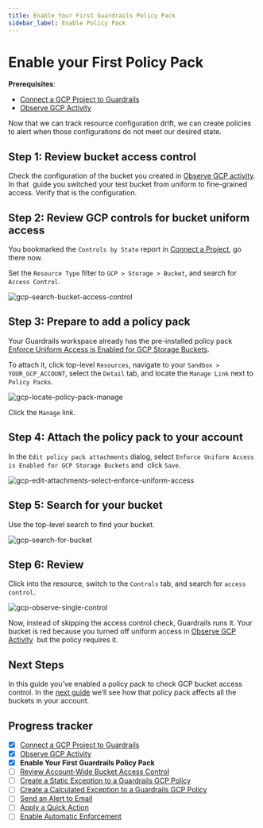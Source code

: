 ```yaml
---
title: Enable Your First Guardrails Policy Pack
sidebar_label: Enable Policy Pack
---
```



# Enable your First Policy Pack

**Prerequisites**: 

- [Connect a GCP Project to Guardrails](/guardrails/docs/getting-started/getting-started-gcp/connect-a-project/)
- [Observe GCP Activity](/guardrails/docs/getting-started/getting-started-gcp/observe-gcp-activity/)


Now that we can track resource configuration drift, we can create policies to alert when those configurations do not meet our desired state. 

## Step 1: Review bucket access control

Check the configuration of the bucket you created in [Observe GCP activity](/guardrails/docs/runbooks/getting-started-gcp/observe-gcp-activity). In that  guide you switched your test bucket from uniform to fine-grained access. Verify that is the configuration.

## Step 2: Review GCP controls for bucket uniform access

You bookmarked the `Controls by State` report in [Connect a Project](/guardrails/docs/getting-started/getting-started-gcp/observe-gcp-activity), go there now.

Set the `Resource Type` filter to `GCP > Storage > Bucket`, and search for `Access Control`.
<p><img alt="gcp-search-bucket-access-control" src="/images/docs/guardrails/getting-started/getting-started-gcp/enable-policy-pack/gcp-search-bucket-access-control.png"/></p>

## Step 3: Prepare to add a policy pack

Your Guardrails workspace already has the pre-installed policy pack [Enforce Uniform Access is Enabled for GCP Storage Buckets](https://hub.guardrails.turbot.com/policy-packs/gcp_storage_enforce_uniform_access_on_buckets).

To attach it, click top-level `Resources`, navigate to your `Sandbox > YOUR_GCP_ACCOUNT`, select the `Detail` tab, and locate the `Manage Link` next to `Policy Packs`.  
<p><img alt="gcp-locate-policy-pack-manage" src="/images/docs/guardrails/getting-started/getting-started-gcp/enable-policy-pack/gcp-locate-policy-pack-manage.png"/></p>

Click the `Manage` link.

## Step 4: Attach the policy pack to your account

In the `Edit policy pack attachments` dialog, select `Enforce Uniform Access is Enabled for GCP Storage Buckets` and  click `Save`.
<p><img alt="gcp-edit-attachments-select-enforce-uniform-access" src="/images/docs/guardrails/getting-started/getting-started-gcp/enable-policy-pack/gcp-edit-attachments-select-enforce-uniform-access.png"/></p>  
  


## Step 5: Search for your bucket

  
Use the top-level search to find your bucket.
<p><img alt="gcp-search-for-bucket" src="/images/docs/guardrails/getting-started/getting-started-gcp/enable-policy-pack/gcp-search-for-bucket.png"/></p>

## 

## Step 6: Review

Click into the resource, switch to the `Controls` tab, and search for `access control`. 
<p><img alt="gcp-observe-single-control" src="/images/docs/guardrails/getting-started/getting-started-gcp/enable-policy-pack/gcp-observe-single-control.png"/></p>  
  


Now, instead of skipping the access control check, Guardrails runs it. Your bucket is red because you turned off uniform access in [Observe GCP Activity](/guardrails/docs/getting-started/getting-started-gcp/observe-aws-activity)  but the policy requires it.  
  


## Next Steps

In this guide you’ve enabled a policy pack to check GCP bucket access control. In the [next guide](/guardrails/docs/getting-started/getting-started-gcp/review-across-account) we’ll see how that policy pack affects all the buckets in your account.


## Progress tracker

- [x] [Connect a GCP Project to Guardrails](path)
- [x] [Observe GCP Activity](path)
- [x] **Enable Your First Guardrails Policy Pack**
- [ ] [Review Account-Wide Bucket Access Control](path)
- [ ] [Create a Static Exception to a Guardrails GCP Policy](path)
- [ ] [Create a Calculated Exception to a Guardrails GCP Policy](path)
- [ ] [Send an Alert to Email](path)
- [ ] [Apply a Quick Action](path)
- [ ] [Enable Automatic Enforcement](path)
